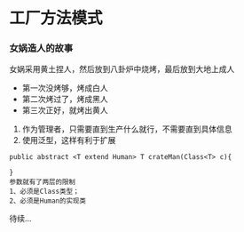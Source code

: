 
# 工厂方法模式

### 女娲造人的故事
女娲采用黄土捏人，然后放到八卦炉中烧烤，最后放到大地上成人
* 第一次没烤够，烤成白人
* 第二次烤过了，烤成黑人
* 第三次正好，就烤出黄人

1. 作为管理者，只需要直到生产什么就行，不需要直到具体信息
2. 使用泛型，这样有利于扩展 
```aidl
public abstract <T extend Human> T crateMan(Class<T> c){

}
参数就有了两层的限制
1、必须是Class类型；
2、必须是Human的实现类
```
待续...


